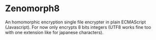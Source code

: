 # Zenomorph8
An homomorphic encryption single file encrypter in plain ECMAScript (Javascript). For now only encrypts 8 bits integers (UTF8 works fine too with one extension like for japanese characters).
